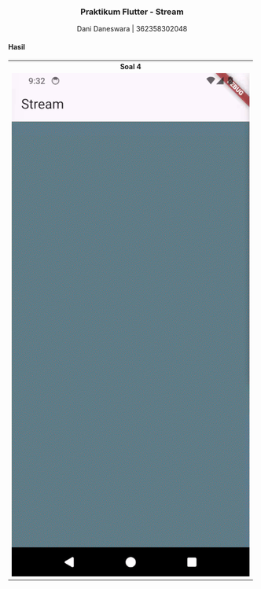 <h3 align="center">Praktikum Flutter - Stream</h3>
<p align="center">Dani Daneswara | 362358302048</p>

#### Hasil
<table>
  <tr>
    <th align="center">Soal 4</th>
  </tr><tr>
    <td><img src="images/4.gif"></td>
  </tr>
</table>